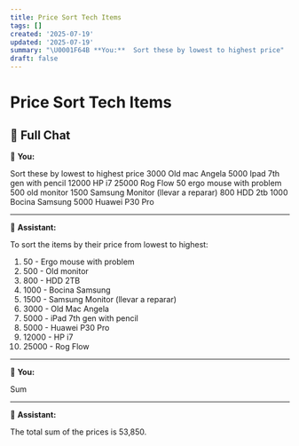 ```yaml
---
title: Price Sort Tech Items
tags: []
created: '2025-07-19'
updated: '2025-07-19'
summary: "\U0001F64B **You:**  Sort these by lowest to highest price"
draft: false
---
```


# Price Sort Tech Items

## 🧠 Full Chat

🙋 **You:**

Sort these by lowest to highest price
3000 Old mac Angela 
5000 Ipad  7th gen with pencil
12000 HP i7
25000 Rog Flow
50 ergo mouse with problem 
500 old monitor
1500 Samsung Monitor (llevar a reparar)
800 HDD 2tb
1000 Bocina Samsung
5000 Huawei P30 Pro

---

🤖 **Assistant:**

To sort the items by their price from lowest to highest:

1. 50 - Ergo mouse with problem
2. 500 - Old monitor
3. 800 - HDD 2TB
4. 1000 - Bocina Samsung
5. 1500 - Samsung Monitor (llevar a reparar)
6. 3000 - Old Mac Angela
7. 5000 - iPad 7th gen with pencil
8. 5000 - Huawei P30 Pro
9. 12000 - HP i7
10. 25000 - Rog Flow

---

🙋 **You:**

Sum

---

🤖 **Assistant:**

The total sum of the prices is 53,850.